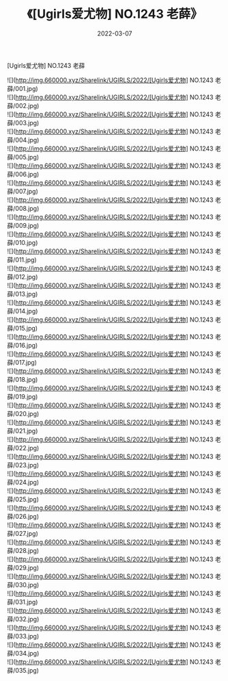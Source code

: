 ﻿---
layout: post
title:  《[Ugirls爱尤物] NO.1243 老薛》
date:   2022-03-07
img: http://img.660000.xyz/Sharelink/UGIRLS/2022/[Ugirls爱尤物] NO.1243 老薛/000.jpg
categories: [美女, 清纯, 唯美]
---

[Ugirls爱尤物] NO.1243 老薛

 ![](http://img.660000.xyz/Sharelink/UGIRLS/2022/[Ugirls爱尤物] NO.1243 老薛/001.jpg) <br>![](http://img.660000.xyz/Sharelink/UGIRLS/2022/[Ugirls爱尤物] NO.1243 老薛/002.jpg) <br>![](http://img.660000.xyz/Sharelink/UGIRLS/2022/[Ugirls爱尤物] NO.1243 老薛/003.jpg) <br>![](http://img.660000.xyz/Sharelink/UGIRLS/2022/[Ugirls爱尤物] NO.1243 老薛/004.jpg) <br>![](http://img.660000.xyz/Sharelink/UGIRLS/2022/[Ugirls爱尤物] NO.1243 老薛/005.jpg) <br>![](http://img.660000.xyz/Sharelink/UGIRLS/2022/[Ugirls爱尤物] NO.1243 老薛/006.jpg) <br>![](http://img.660000.xyz/Sharelink/UGIRLS/2022/[Ugirls爱尤物] NO.1243 老薛/007.jpg) <br>![](http://img.660000.xyz/Sharelink/UGIRLS/2022/[Ugirls爱尤物] NO.1243 老薛/008.jpg) <br>![](http://img.660000.xyz/Sharelink/UGIRLS/2022/[Ugirls爱尤物] NO.1243 老薛/009.jpg) <br>![](http://img.660000.xyz/Sharelink/UGIRLS/2022/[Ugirls爱尤物] NO.1243 老薛/010.jpg) <br>![](http://img.660000.xyz/Sharelink/UGIRLS/2022/[Ugirls爱尤物] NO.1243 老薛/011.jpg) <br>![](http://img.660000.xyz/Sharelink/UGIRLS/2022/[Ugirls爱尤物] NO.1243 老薛/012.jpg) <br>![](http://img.660000.xyz/Sharelink/UGIRLS/2022/[Ugirls爱尤物] NO.1243 老薛/013.jpg) <br>![](http://img.660000.xyz/Sharelink/UGIRLS/2022/[Ugirls爱尤物] NO.1243 老薛/014.jpg) <br>![](http://img.660000.xyz/Sharelink/UGIRLS/2022/[Ugirls爱尤物] NO.1243 老薛/015.jpg) <br>![](http://img.660000.xyz/Sharelink/UGIRLS/2022/[Ugirls爱尤物] NO.1243 老薛/016.jpg) <br>![](http://img.660000.xyz/Sharelink/UGIRLS/2022/[Ugirls爱尤物] NO.1243 老薛/017.jpg) <br>![](http://img.660000.xyz/Sharelink/UGIRLS/2022/[Ugirls爱尤物] NO.1243 老薛/018.jpg) <br>![](http://img.660000.xyz/Sharelink/UGIRLS/2022/[Ugirls爱尤物] NO.1243 老薛/019.jpg) <br>![](http://img.660000.xyz/Sharelink/UGIRLS/2022/[Ugirls爱尤物] NO.1243 老薛/020.jpg) <br>![](http://img.660000.xyz/Sharelink/UGIRLS/2022/[Ugirls爱尤物] NO.1243 老薛/021.jpg) <br>![](http://img.660000.xyz/Sharelink/UGIRLS/2022/[Ugirls爱尤物] NO.1243 老薛/022.jpg) <br>![](http://img.660000.xyz/Sharelink/UGIRLS/2022/[Ugirls爱尤物] NO.1243 老薛/023.jpg) <br>![](http://img.660000.xyz/Sharelink/UGIRLS/2022/[Ugirls爱尤物] NO.1243 老薛/024.jpg) <br>![](http://img.660000.xyz/Sharelink/UGIRLS/2022/[Ugirls爱尤物] NO.1243 老薛/025.jpg) <br>![](http://img.660000.xyz/Sharelink/UGIRLS/2022/[Ugirls爱尤物] NO.1243 老薛/026.jpg) <br>![](http://img.660000.xyz/Sharelink/UGIRLS/2022/[Ugirls爱尤物] NO.1243 老薛/027.jpg) <br>![](http://img.660000.xyz/Sharelink/UGIRLS/2022/[Ugirls爱尤物] NO.1243 老薛/028.jpg) <br>![](http://img.660000.xyz/Sharelink/UGIRLS/2022/[Ugirls爱尤物] NO.1243 老薛/029.jpg) <br>![](http://img.660000.xyz/Sharelink/UGIRLS/2022/[Ugirls爱尤物] NO.1243 老薛/030.jpg) <br>![](http://img.660000.xyz/Sharelink/UGIRLS/2022/[Ugirls爱尤物] NO.1243 老薛/031.jpg) <br>![](http://img.660000.xyz/Sharelink/UGIRLS/2022/[Ugirls爱尤物] NO.1243 老薛/032.jpg) <br>![](http://img.660000.xyz/Sharelink/UGIRLS/2022/[Ugirls爱尤物] NO.1243 老薛/033.jpg) <br>![](http://img.660000.xyz/Sharelink/UGIRLS/2022/[Ugirls爱尤物] NO.1243 老薛/034.jpg) <br>![](http://img.660000.xyz/Sharelink/UGIRLS/2022/[Ugirls爱尤物] NO.1243 老薛/035.jpg) <br>